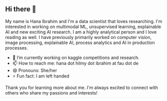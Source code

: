 ## Hi there 👋

My name is Hana Ibrahim and I'm a data scientist that loves researching. I'm interested in working on multimodal ML, unsupervised learning, explainable AI and new exciting AI research. I am a highly analytical person and I love reading as well. I have previously primarily worked on computer vision, image processing, explainable AI, process analytics and AI in production processes. 

- 🔭 I’m currently working on kaggle competitions and research.
- 📫 How to reach me: hana dot hilmy dot ibrahim at fau dot de
- 😄 Pronouns: She/her
- ⚡ Fun fact: I am left handed

Thank you for learning more about me. I'm always excited to connect with others who share my passions and interests!
